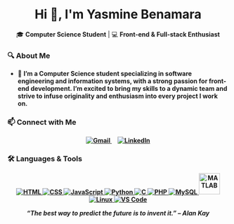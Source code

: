 <h1 align="center">Hi 👋, I'm <strong>Yasmine Benamara</strong></h1>

<p align="center">
  🎓 <strong>Computer Science Student</strong> | 💻 <strong>Front-end & Full-stack Enthusiast</strong><br>
 


### 🔍 About Me

- 🎯 <strong>I’m a Computer Science student specializing in software engineering and information systems, with a strong passion for front-end development. I’m excited to bring my skills to a dynamic team and strive to infuse originality and enthusiasm into every project I work on.<strong>


### 📫 Connect with Me
<p align="center">
  <a href="yasminebenamara95@gmail.com" target="_blank">
    <img src="https://img.icons8.com/fluency/48/gmail-new.png" alt="Gmail" title="Send me an email"/>
  </a>
  &nbsp;&nbsp;&nbsp;
  <a href="https://linkedin.com/in/yasmine-ben-amara-4b5b58317" target="_blank">
    <img src="https://img.icons8.com/color/48/linkedin.png" alt="LinkedIn" title="Visit my LinkedIn"/>
  </a>
</p>


### 🛠️ Languages & Tools

<p align="center">
  <a href="https://developer.mozilla.org/en-US/docs/Web/HTML" target="_blank">
    <img src="https://img.icons8.com/color/48/000000/html-5--v1.png" alt="HTML"/>
  </a>
  <a href="https://developer.mozilla.org/en-US/docs/Web/CSS" target="_blank">
    <img src="https://img.icons8.com/color/48/000000/css3.png" alt="CSS"/>
  </a>
  <a href="https://developer.mozilla.org/en-US/docs/Web/JavaScript" target="_blank">
    <img src="https://img.icons8.com/color/48/000000/javascript--v1.png" alt="JavaScript"/>
  </a>
  <a href="https://www.python.org/" target="_blank">
    <img src="https://img.icons8.com/color/48/000000/python--v1.png" alt="Python"/>
  </a>
  <a href="https://en.wikipedia.org/wiki/C_(programming_language)" target="_blank">
    <img src="https://img.icons8.com/color/48/000000/c-programming.png" alt="C"/>
  </a>
  <a href="https://www.php.net/" target="_blank">
    <img src="https://img.icons8.com/officel/48/000000/php-logo.png" alt="PHP"/>
  </a>
  <a href="https://www.mysql.com/" target="_blank">
    <img src="https://img.icons8.com/ios-filled/50/000000/mysql-logo.png" alt="MySQL"/>
  </a>
  <a href="https://fr.mathworks.com/products/matlab.html" target="_blank">
    <img src="https://upload.wikimedia.org/wikipedia/commons/2/21/Matlab_Logo.png" width="48" alt="MATLAB"/>
  </a>
  <a href="https://www.linux.org/" target="_blank">
    <img src="https://img.icons8.com/color/48/000000/linux--v1.png" alt="Linux"/>
  </a>
  <a href="https://code.visualstudio.com/" target="_blank">
    <img src="https://img.icons8.com/color/48/000000/visual-studio-code-2019.png" alt="VS Code"/>
  </a>
</p>



<p align="center"><i><strong>“The best way to predict the future is to invent it.” – Alan Kay<strong></i></p>
